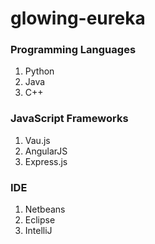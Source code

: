 # glowing-eureka

### Programming Languages
1. Python 
2. Java
3. C++

### JavaScript Frameworks
1. Vau.js
2. AngularJS
3. Express.js

### IDE
1. Netbeans
2. Eclipse
3. IntelliJ